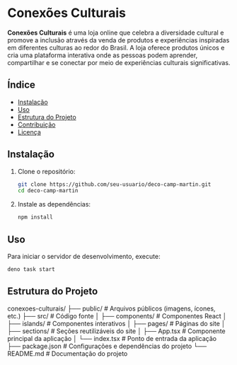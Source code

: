 # Conexões Culturais

**Conexões Culturais** é uma loja online que celebra a diversidade cultural e promove a inclusão através da venda de produtos e experiências inspiradas em diferentes culturas ao redor do Brasil. A loja oferece produtos únicos e cria uma plataforma interativa onde as pessoas podem aprender, compartilhar e se conectar por meio de experiências culturais significativas.

## Índice

- [Instalação](#instalação)
- [Uso](#uso)
- [Estrutura do Projeto](#estrutura-do-projeto)
- [Contribuição](#contribuição)
- [Licença](#licença)

## Instalação

1. Clone o repositório:
    ```bash
    git clone https://github.com/seu-usuario/deco-camp-martin.git
    cd deco-camp-martin
    ```

2. Instale as dependências:
    ```bash
    npm install
    ```

## Uso

Para iniciar o servidor de desenvolvimento, execute:
```bash
deno task start
```

## Estrutura do Projeto

conexoes-culturais/
├── public/                 # Arquivos públicos (imagens, ícones, etc.)
├── src/                    # Código fonte
│   ├── components/         # Componentes React
│   ├── islands/            # Componentes interativos
│   ├── pages/              # Páginas do site
│   ├── sections/           # Seções reutilizáveis do site
│   ├── App.tsx             # Componente principal da aplicação
│   └── index.tsx           # Ponto de entrada da aplicação
├── package.json            # Configurações e dependências do projeto
└── README.md               # Documentação do projeto



